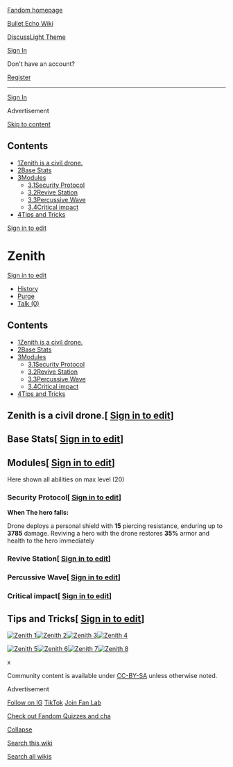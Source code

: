 [Fandom homepage](https://www.fandom.com/)

[Bullet Echo Wiki](https://bullet-echo.fandom.com/)

[Discuss](https://bullet-echo.fandom.com/f "Discuss")[Light Theme](https://bullet-echo.fandom.com/wiki/Zenith# "Light Theme")

[Sign In](https://auth.fandom.com/signin?source=mw&redirect=https%3A%2F%2Fbullet-echo.fandom.com%2Fwiki%2FZenith)

Don't have an account?

[Register](https://auth.fandom.com/register?source=mw&redirect=https%3A%2F%2Fbullet-echo.fandom.com%2Fwiki%2FZenith)

* * *

[Sign In](https://auth.fandom.com/signin?source=mw&redirect=https%3A%2F%2Fbullet-echo.fandom.com%2Fwiki%2FZenith)

Advertisement

[Skip to content](https://bullet-echo.fandom.com/wiki/Zenith#page-header)

## Contents

- [1Zenith is a civil drone.](https://bullet-echo.fandom.com/wiki/Zenith#Zenith_is_a_civil_drone.)
- [2Base Stats](https://bullet-echo.fandom.com/wiki/Zenith#Base_Stats)
- [3Modules](https://bullet-echo.fandom.com/wiki/Zenith#Modules)
  - [3.1Security Protocol](https://bullet-echo.fandom.com/wiki/Zenith#Security_Protocol)
  - [3.2Revive Station](https://bullet-echo.fandom.com/wiki/Zenith#Revive_Station)
  - [3.3Percussive Wave](https://bullet-echo.fandom.com/wiki/Zenith#Percussive_Wave)
  - [3.4Critical impact](https://bullet-echo.fandom.com/wiki/Zenith#Critical_impact)
- [4Tips and Tricks](https://bullet-echo.fandom.com/wiki/Zenith#Tips_and_Tricks)

[Sign in to edit](https://auth.fandom.com/signin?redirect=https%3A%2F%2Fbullet-echo.fandom.com%2Fwiki%2FZenith%3Fveaction%3Dedit&uselang=en)

# Zenith

[Sign in to edit](https://auth.fandom.com/signin?redirect=https%3A%2F%2Fbullet-echo.fandom.com%2Fwiki%2FZenith%3Fveaction%3Dedit&uselang=en)

- [History](https://bullet-echo.fandom.com/wiki/Zenith?action=history)
- [Purge](https://bullet-echo.fandom.com/wiki/Zenith?action=purge)
- [Talk (0)](https://bullet-echo.fandom.com/wiki/Talk:Zenith?action=edit&redlink=1)

## Contents

- [1Zenith is a civil drone.](https://bullet-echo.fandom.com/wiki/Zenith#Zenith_is_a_civil_drone.)
- [2Base Stats](https://bullet-echo.fandom.com/wiki/Zenith#Base_Stats)
- [3Modules](https://bullet-echo.fandom.com/wiki/Zenith#Modules)
  - [3.1Security Protocol](https://bullet-echo.fandom.com/wiki/Zenith#Security_Protocol)
  - [3.2Revive Station](https://bullet-echo.fandom.com/wiki/Zenith#Revive_Station)
  - [3.3Percussive Wave](https://bullet-echo.fandom.com/wiki/Zenith#Percussive_Wave)
  - [3.4Critical impact](https://bullet-echo.fandom.com/wiki/Zenith#Critical_impact)
- [4Tips and Tricks](https://bullet-echo.fandom.com/wiki/Zenith#Tips_and_Tricks)

## Zenith is a civil drone.\[ [Sign in to edit](https://auth.fandom.com/signin?redirect=https%3A%2F%2Fbullet-echo.fandom.com%2Fwiki%2FZenith%3Fveaction%3Dedit%26section%3D1&uselang=en "Sign in to edit")\]

## Base Stats\[ [Sign in to edit](https://auth.fandom.com/signin?redirect=https%3A%2F%2Fbullet-echo.fandom.com%2Fwiki%2FZenith%3Fveaction%3Dedit%26section%3D2&uselang=en "Sign in to edit")\]

## Modules\[ [Sign in to edit](https://auth.fandom.com/signin?redirect=https%3A%2F%2Fbullet-echo.fandom.com%2Fwiki%2FZenith%3Fveaction%3Dedit%26section%3D3&uselang=en "Sign in to edit")\]

Here shown all abilities on max level (20)

### Security Protocol\[ [Sign in to edit](https://auth.fandom.com/signin?redirect=https%3A%2F%2Fbullet-echo.fandom.com%2Fwiki%2FZenith%3Fveaction%3Dedit%26section%3D4&uselang=en "Sign in to edit")\]

**When The hero falls:**

Drone deploys a personal shield with **15** piercing resistance, enduring up to **3785** damage. Reviving a hero with the drone restores **35%** armor and health to the hero immediately

### Revive Station\[ [Sign in to edit](https://auth.fandom.com/signin?redirect=https%3A%2F%2Fbullet-echo.fandom.com%2Fwiki%2FZenith%3Fveaction%3Dedit%26section%3D5&uselang=en "Sign in to edit")\]

### Percussive Wave\[ [Sign in to edit](https://auth.fandom.com/signin?redirect=https%3A%2F%2Fbullet-echo.fandom.com%2Fwiki%2FZenith%3Fveaction%3Dedit%26section%3D6&uselang=en "Sign in to edit")\]

### Critical impact\[ [Sign in to edit](https://auth.fandom.com/signin?redirect=https%3A%2F%2Fbullet-echo.fandom.com%2Fwiki%2FZenith%3Fveaction%3Dedit%26section%3D7&uselang=en "Sign in to edit")\]

## Tips and Tricks\[ [Sign in to edit](https://auth.fandom.com/signin?redirect=https%3A%2F%2Fbullet-echo.fandom.com%2Fwiki%2FZenith%3Fveaction%3Dedit%26section%3D8&uselang=en "Sign in to edit")\]

[![Zenith 1](https://static.wikia.nocookie.net/bullet-echo/images/e/e1/Zenith_1.png/revision/latest?cb=20240907123726)](https://static.wikia.nocookie.net/bullet-echo/images/e/e1/Zenith_1.png/revision/latest?cb=20240907123726)[![Zenith 2 ](https://static.wikia.nocookie.net/bullet-echo/images/4/44/Zenith_2_.png/revision/latest?cb=20240907123727)](https://static.wikia.nocookie.net/bullet-echo/images/4/44/Zenith_2_.png/revision/latest?cb=20240907123727)[![Zenith 3](https://static.wikia.nocookie.net/bullet-echo/images/9/9c/Zenith_3.png/revision/latest?cb=20240907123727)](https://static.wikia.nocookie.net/bullet-echo/images/9/9c/Zenith_3.png/revision/latest?cb=20240907123727)[![Zenith 4](https://static.wikia.nocookie.net/bullet-echo/images/7/7c/Zenith_4.png/revision/latest?cb=20240907123727)](https://static.wikia.nocookie.net/bullet-echo/images/7/7c/Zenith_4.png/revision/latest?cb=20240907123727)

[![Zenith 5](https://static.wikia.nocookie.net/bullet-echo/images/6/61/Zenith_5.png/revision/latest?cb=20240907123912)](https://static.wikia.nocookie.net/bullet-echo/images/6/61/Zenith_5.png/revision/latest?cb=20240907123912)[![Zenith 6](https://static.wikia.nocookie.net/bullet-echo/images/5/5e/Zenith_6.png/revision/latest?cb=20240907123914)](https://static.wikia.nocookie.net/bullet-echo/images/5/5e/Zenith_6.png/revision/latest?cb=20240907123914)[![Zenith 7](https://static.wikia.nocookie.net/bullet-echo/images/1/19/Zenith_7.png/revision/latest?cb=20240907123915)](https://static.wikia.nocookie.net/bullet-echo/images/1/19/Zenith_7.png/revision/latest?cb=20240907123915)[![Zenith 8](https://static.wikia.nocookie.net/bullet-echo/images/0/0d/Zenith_8.png/revision/latest?cb=20240907123916)](https://static.wikia.nocookie.net/bullet-echo/images/0/0d/Zenith_8.png/revision/latest?cb=20240907123916)

x

Community content is available under [CC-BY-SA](https://www.fandom.com/licensing) unless otherwise noted.

Advertisement

[Follow on IG](https://bit.ly/FandomIG) [TikTok](https://bit.ly/TikTokFandom) [Join Fan Lab](https://bit.ly/FanLabWikiBar)

[Check out Fandom Quizzes and cha](https://bit.ly/WBTrivia2)

[Collapse](https://bullet-echo.fandom.com/wiki/Zenith# "Collapse")

[Search this wiki](https://bullet-echo.fandom.com/wiki/Special:Search?scope=internal&query=&h=1&isFromHighlightActions=on)

[Search all wikis](https://bullet-echo.fandom.com/wiki/Special:Search?scope=cross-wiki&query=&h=1&isFromHighlightActions=on)